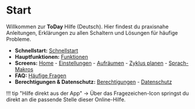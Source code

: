 # Start

Willkommen zur **ToDay** Hilfe (Deutsch). Hier findest du praxisnahe Anleitungen, Erkl&auml;rungen zu allen Schaltern und L&ouml;sungen f&uuml;r h&auml;ufige Probleme.

- **Schnellstart:** [Schnellstart](quickstart.md)
- **Hauptfunktionen:** [Funktionen](features.md)
- **Screens:** [Home](screens/home.md) - [Einstellungen](screens/settings.md) - [Aufräumen](screens/cleanup.md) - [Zyklus planen](screens/cycle-planner.md) - [Sprach-Makros](screens/voice-macros.md)
- **FAQ:** [H&auml;ufige Fragen](faq.md)
- **Berechtigungen & Datenschutz:** [Berechtigungen](permissions.md) - [Datenschutz](privacy.md)

!!! tip "Hilfe direkt aus der App"
    &rarr; &Uuml;ber das Fragezeichen-Icon springst du direkt an die passende Stelle dieser Online-Hilfe.
